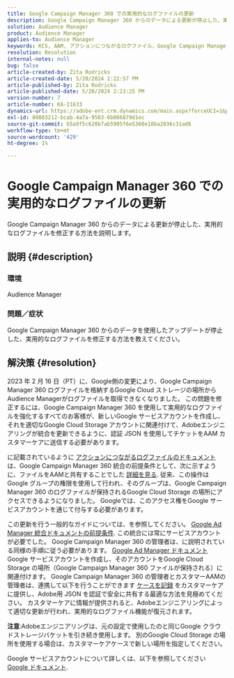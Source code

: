 ```yaml
---
title: Google Campaign Manager 360 での実用的なログファイルの更新
description: Google Campaign Manager 360 からのデータによる更新が停止した、実用的なログファイルを修正する方法を説明します。
solution: Audience Manager
product: Audience Manager
applies-to: Audience Manager
keywords: KCS, AAM, アクションにつながるログファイル，Google Campaign Manager 360
resolution: Resolution
internal-notes: null
bug: false
article-created-by: Zita Rodricks
article-created-date: 5/20/2024 2:22:57 PM
article-published-by: Zita Rodricks
article-published-date: 5/20/2024 2:23:25 PM
version-number: 7
article-number: KA-21633
dynamics-url: https://adobe-ent.crm.dynamics.com/main.aspx?forceUCI=1&pagetype=entityrecord&etn=knowledgearticle&id=ec5bf16f-b416-ef11-9f8a-6045bd026dc7
exl-id: 80803212-bcab-4a7a-9583-6b066879d1ec
source-git-commit: b5a9f5c620b7ab5905f6e5360e18ba2036c31ad6
workflow-type: tm+mt
source-wordcount: '429'
ht-degree: 1%

---
```


# Google Campaign Manager 360 での実用的なログファイルの更新


Google Campaign Manager 360 からのデータによる更新が停止した、実用的なログファイルを修正する方法を説明します。

## 説明 {#description}


### <b>環境</b>

Audience Manager



### <b>問題／症状</b>

Google Campaign Manager 360 からのデータを使用したアップデートが停止した、実用的なログファイルを修正する方法を教えてください。


## 解決策 {#resolution}


2023 年 2 月 16 日（PT）に、Google側の変更により、Google Campaign Manager 360 ログファイルを格納するGoogle Cloud ストレージの場所からAudience Managerがログファイルを取得できなくなりました。 この問題を修正するには、Google Campaign Manager 360 を使用して実用的なログファイルを強化するすべてのお客様が、新しいGoogle サービスアカウントを作成し、それを適切なGoogle Cloud Storage アカウントに関連付けて、Adobeエンジニアリングが統合を更新できるように、認証 JSON を使用してチケットをAAM カスタマーケアに送信する必要があります。

に記載されているように [アクションにつながるログファイルのドキュメント](https://experienceleague.adobe.com/docs/audience-manager/user-guide/implementation-integration-guides/media-data-integration/actionable-log-files.html?lang=en)は、Google Campaign Manager 360 統合の前提条件として、次に示すように、ファイルをAAMと共有することでした [詳細を見る](https://experienceleague.adobe.com/docs/audience-manager/user-guide/reporting/audience-optimization-reports/audience-optimization-advertisers/import-dcm.html?lang=en). 従来、この操作はGoogle グループの権限を使用して行われ、そのグループは、Google Campaign Manager 360 のログファイルが保持されるGoogle Cloud Storage の場所にアクセスできるようになりました。 Googleでは、このアクセス権をGoogle サービスアカウントを通じて付与する必要があります。

この更新を行う一般的なガイドについては、を参照してください。 [Google Ad Manager 統合ドキュメントの前提条件](https://experienceleague.adobe.com/docs/audience-manager/user-guide/reporting/audience-optimization-reports/audience-optimization-publishers/import-dfp.html?lang=en). この統合には常にサービスアカウントが必要でした。 Google Campaign Manager 360 の管理者は、に説明されている同様の手順に従う必要があります。 [Google Ad Manager ドキュメント](https://experienceleague.adobe.com/docs/audience-manager/user-guide/reporting/audience-optimization-reports/audience-optimization-publishers/import-dfp.html?lang=en) Google サービスアカウントを作成し、そのアカウントをGoogle Cloud Storage の場所（Google Campaign Manager 360 ファイルが保持される）に関連付けます。 Google Campaign Manager 360 の管理者とカスタマーAAMの管理者は、連携して以下を行うことができます [ケースを記録](https://experienceleague.adobe.com/docs/customer-one/using/home.html) をカスタマーケアに提供し、Adobe用 JSON を認証で安全に共有する最適な方法を見極めてください。 カスタマーケアに情報が提供されると、Adobeエンジニアリングによって適切な更新が行われ、実用的なログファイル機能が復元されます。

<b>注意</b>:Adobeエンジニアリングは、元の設定で使用したのと同じGoogle クラウドストレージバケットを引き続き使用します。 別のGoogle Cloud Storage の場所を使用する場合は、カスタマーケアケースで新しい場所を指定してください。

Google サービスアカウントについて詳しくは、以下を参照してください [Google ドキュメント](https://cloud.google.com/iam/docs/service-accounts-create#creating_a_service_account).
